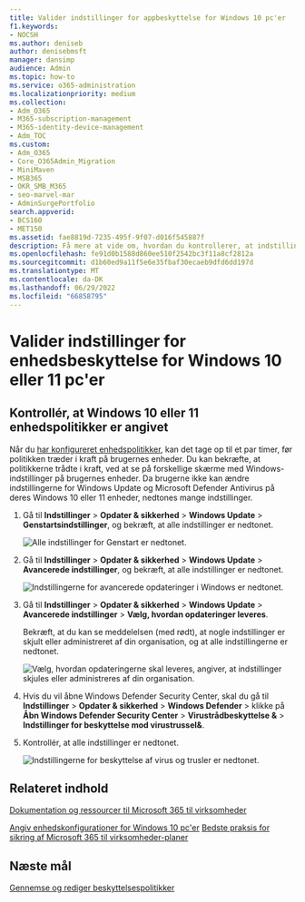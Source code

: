 ```yaml
---
title: Valider indstillinger for appbeskyttelse for Windows 10 pc'er
f1.keywords:
- NOCSH
ms.author: deniseb
author: denisebmsft
manager: dansimp
audience: Admin
ms.topic: how-to
ms.service: o365-administration
ms.localizationpriority: medium
ms.collection:
- Adm_O365
- M365-subscription-management
- M365-identity-device-management
- Adm_TOC
ms.custom:
- Adm_O365
- Core_O365Admin_Migration
- MiniMaven
- MSB365
- OKR_SMB_M365
- seo-marvel-mar
- AdminSurgePortfolio
search.appverid:
- BCS160
- MET150
ms.assetid: fae8819d-7235-495f-9f07-d016f545887f
description: Få mere at vide om, hvordan du kontrollerer, at indstillingerne for beskyttelse af Microsoft 365 Business Premium apps trådte i kraft på dine brugeres Windows 10 enheder.
ms.openlocfilehash: fe91d0b1588d860ee510f2542bc3f11a8cf2812a
ms.sourcegitcommit: d1b60ed9a11f5e6e35fbaf30ecaeb9dfd6dd197d
ms.translationtype: MT
ms.contentlocale: da-DK
ms.lasthandoff: 06/29/2022
ms.locfileid: "66858795"
---
```

# <a name="validate-device-protection-settings-for-windows-10-or-11-pcs"></a>Valider indstillinger for enhedsbeskyttelse for Windows 10 eller 11 pc'er

## <a name="verify-that-windows-10-or-11-device-policies-are-set"></a>Kontrollér, at Windows 10 eller 11 enhedspolitikker er angivet

Når du [har konfigureret enhedspolitikker](../business-premium/m365bp-protection-settings-for-windows-10-devices.md), kan det tage op til et par timer, før politikken træder i kraft på brugernes enheder. Du kan bekræfte, at politikkerne trådte i kraft, ved at se på forskellige skærme med Windows-indstillinger på brugernes enheder. Da brugerne ikke kan ændre indstillingerne for Windows Update og Microsoft Defender Antivirus på deres Windows 10 eller 11 enheder, nedtones mange indstillinger.
  
1. Gå til **Indstillinger** \> **Opdater &amp; sikkerhed** \> **Windows Update** \> **Genstartsindstillinger**, og bekræft, at alle indstillinger er nedtonet.

    ![Alle indstillinger for Genstart er nedtonet.](../business-premium/media/31308da9-18b0-47c5-bbf6-d5fa6747c376.png)
  
2. Gå til **Indstillinger** \> **Opdater &amp; sikkerhed** \> **Windows Update** \> **Avancerede indstillinger**, og bekræft, at alle indstillinger er nedtonet.

    ![Indstillingerne for avancerede opdateringer i Windows er nedtonet.](../business-premium/media/049cf281-d503-4be9-898b-c0a3286c7fc2.png)
  
3. Gå til **Indstillinger** \> **Opdater &amp; sikkerhed** \> **Windows Update** \> **Avancerede indstillinger** \> **Vælg, hvordan opdateringer leveres**.

    Bekræft, at du kan se meddelelsen (med rødt), at nogle indstillinger er skjult eller administreret af din organisation, og at alle indstillingerne er nedtonet.

    ![Vælg, hvordan opdateringerne skal leveres, angiver, at indstillinger skjules eller administreres af din organisation.](../business-premium/media/6b3e37c5-da41-4afd-9983-b4f406216b59.png)
  
4. Hvis du vil åbne Windows Defender Security Center, skal du gå til **Indstillinger** \> **Opdater &amp; sikkerhed** \> **Windows Defender** \> klikke på **Åbn Windows Defender Security Center** \> **Virustrådbeskyttelse &amp;** \> **Indstillinger for beskyttelse mod virustrussel&amp;**.

5. Kontrollér, at alle indstillinger er nedtonet.

    ![Indstillingerne for beskyttelse af virus og trusler er nedtonet.](../business-premium/media/9ca68d40-a5d9-49d7-92a4-c581688b5926.png)
  
## <a name="related-content"></a>Relateret indhold

[Dokumentation og ressourcer til Microsoft 365 til virksomheder](/admin)

[Angiv enhedskonfigurationer for Windows 10 pc'er](../business-premium/m365bp-protection-settings-for-windows-10-devices.md)
[Bedste praksis for sikring af Microsoft 365 til virksomheder-planer](../admin/security-and-compliance/secure-your-business-data.md)

## <a name="next-objective"></a>Næste mål

[Gennemse og rediger beskyttelsespolitikker](m365bp-view-edit-create-mdb-policies.md)

